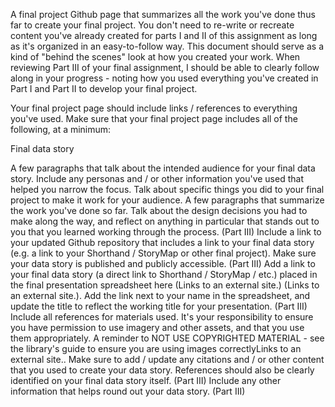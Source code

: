 A final project Github page that summarizes all the work you've done thus far to create your final project.
You don't need to re-write or recreate content you've already created for parts I and II of this assignment as long as it's organized in an easy-to-follow way.
This document should serve as a kind of "behind the scenes" look at how you created your work.
When reviewing Part III of your final assignment, I should be able to clearly follow along in your progress - noting how you used everything you've created in Part I and Part II to develop your final project. 

Your final project page should include links / references to everything you've used.  Make sure that your final project page includes all of the following, at a minimum: 


Final data story

A few paragraphs that talk about the intended audience for your final data story. Include any personas and / or other information you've used that helped you narrow the focus.  Talk about specific things you did to your final project to make it work for your audience. 
A few paragraphs that summarize the work you've done so far.  Talk about the design decisions you had to make along the way, and reflect on anything in particular that stands out to you that you learned working through the process. (Part III)
Include a link to your updated Github repository that includes a link to your final data story (e.g. a link to your Shorthand / StoryMap or other final project).  Make sure your data story is published and publicly accessible. (Part III)
Add a link to your final data story (a direct link to Shorthand / StoryMap / etc.) placed in the final presentation spreadsheet here (Links to an external site.) (Links to an external site.).  Add the link next to your name in the spreadsheet, and update the title to reflect the working title for your presentation.  (Part III)
Include all references for materials used.  It's your responsibility to ensure you have permission to use imagery and other assets, and that you use them appropriately.  A reminder to NOT USE COPYRIGHTED MATERIAL - see the library's guide to ensure you are using images correctlyLinks to an external site..  Make sure to add / update any citations and / or other content that you used to create your data story.  References should also be clearly identified on your final data story itself.  (Part III)
Include any other information that helps round out your data story. (Part III)
